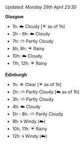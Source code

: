 *Updated: Monday 29th April 23:30*

**Glasgow**

* 1h: :cloud: Cloudy [:umbrella: as of 1h]
* 2h - 6h: :cloud: Cloudy
* 7h: :partly_sunny: Partly Cloudy
* 8h, 9h: :umbrella: Rainy
* 10h: :cloud: Cloudy
* 11h, 12h: :umbrella: Rainy

**Edinburgh**

* 1h: :sunny: Clear [:umbrella: as of 1h]
* 2h: :partly_sunny: Partly Cloudy [:cloud: as of 1h]
* 3h: :partly_sunny: Partly Cloudy
* 4h: :cloud: Cloudy
* 5h - 8h: :partly_sunny: Partly Cloudy
* 9h: :cyclone: Windy (:cloud:)
* 10h, 11h: :umbrella: Rainy
* 12h: :cyclone: Windy (:cloud:)
